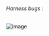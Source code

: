 ###### Harness bugs : 
![image](https://user-images.githubusercontent.com/65221209/162745547-b0e0ce8a-c9d9-4944-ae33-004d5f75f9ad.png)
